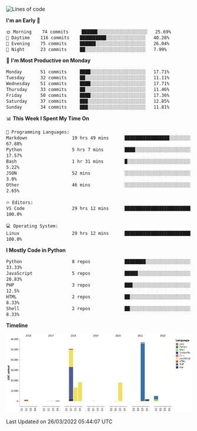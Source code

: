 <!--START_SECTION:waka-->
![Lines of code](https://img.shields.io/badge/From%20Hello%20World%20I%27ve%20Written-166%20Thousand%20lines%20of%20code-blue)

**I'm an Early 🐤** 

```text
🌞 Morning    74 commits     ██████░░░░░░░░░░░░░░░░░░░   25.69% 
🌆 Daytime    116 commits    ██████████░░░░░░░░░░░░░░░   40.28% 
🌃 Evening    75 commits     ██████░░░░░░░░░░░░░░░░░░░   26.04% 
🌙 Night      23 commits     ██░░░░░░░░░░░░░░░░░░░░░░░   7.99%

```
📅 **I'm Most Productive on Monday** 

```text
Monday       51 commits     ████░░░░░░░░░░░░░░░░░░░░░   17.71% 
Tuesday      32 commits     ██░░░░░░░░░░░░░░░░░░░░░░░   11.11% 
Wednesday    51 commits     ████░░░░░░░░░░░░░░░░░░░░░   17.71% 
Thursday     33 commits     ██░░░░░░░░░░░░░░░░░░░░░░░   11.46% 
Friday       50 commits     ████░░░░░░░░░░░░░░░░░░░░░   17.36% 
Saturday     37 commits     ███░░░░░░░░░░░░░░░░░░░░░░   12.85% 
Sunday       34 commits     ███░░░░░░░░░░░░░░░░░░░░░░   11.81%

```


📊 **This Week I Spent My Time On** 

```text
💬 Programming Languages: 
Markdown                 19 hrs 49 mins      █████████████████░░░░░░░░   67.88% 
Python                   5 hrs 7 mins        ████░░░░░░░░░░░░░░░░░░░░░   17.57% 
Bash                     1 hr 31 mins        █░░░░░░░░░░░░░░░░░░░░░░░░   5.22% 
JSON                     52 mins             ░░░░░░░░░░░░░░░░░░░░░░░░░   3.0% 
Other                    46 mins             ░░░░░░░░░░░░░░░░░░░░░░░░░   2.65%

🔥 Editors: 
VS Code                  29 hrs 12 mins      █████████████████████████   100.0%

💻 Operating System: 
Linux                    29 hrs 12 mins      █████████████████████████   100.0%

```

**I Mostly Code in Python** 

```text
Python                   8 repos             ████████░░░░░░░░░░░░░░░░░   33.33% 
JavaScript               5 repos             █████░░░░░░░░░░░░░░░░░░░░   20.83% 
PHP                      3 repos             ███░░░░░░░░░░░░░░░░░░░░░░   12.5% 
HTML                     2 repos             ██░░░░░░░░░░░░░░░░░░░░░░░   8.33% 
Shell                    2 repos             ██░░░░░░░░░░░░░░░░░░░░░░░   8.33%

```


**Timeline**

![Chart not found](https://raw.githubusercontent.com/telesoho/telesoho/master/charts/bar_graph.png) 


 Last Updated on 26/03/2022 05:44:07 UTC
<!--END_SECTION:waka-->


<!--
**telesoho/telesoho** is a ✨ _special_ ✨ repository because its `README.md` (this file) appears on your GitHub profile.

Here are some ideas to get you started:

- 🔭 I’m currently working on ...
- 🌱 I’m currently learning ...
- 👯 I’m looking to collaborate on ...
- 🤔 I’m looking for help with ...
- 💬 Ask me about ...
- 📫 How to reach me: ...
- 😄 Pronouns: ...
- ⚡ Fun fact: ...
-->

